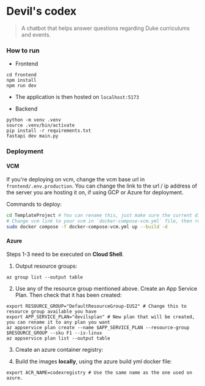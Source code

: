 # Devil's codex

> A chatbot that helps answer questions regarding Duke curriculums and events.


### How to run

- Frontend
```
cd frontend
npm install
npm run dev
```
- The application is then hosted on `localhost:5173`


- Backend
```
python -m venv .venv
source .venv/bin/activate
pip install -r requirements.txt
fastapi dev main.py
```

### Deployment

#### VCM

If you're deploying on vcm, change the vcm base url in `frontend/.env.production`. You can change the link to the url / ip address of the server you are hosting it on, if using GCP or Azure for deployment.

Commands to deploy:

```bash
cd TemplateProject # You can rename this, just make sure the current directory has the docker compose file
# Change vcm link to your vcm in `docker-compose-vcm.yml` file, then run:
sudo docker compose -f docker-compose-vcm.yml up --build -d
```

#### Azure 


Steps 1-3 need to be executed on **Cloud Shell**.

1. Output resource groups:
```
az group list --output table
```
2. Use any of the resource group mentioned above. Create an App Service Plan. Then check that it has been created:
```
export RESOURCE_GROUP="DefaultResourceGroup-EUS2" # Change this to resource group available you have
export APP_SERVICE_PLAN="devilsplan" # New plan that will be created, you can rename it to any plan you want
az appservice plan create --name $APP_SERVICE_PLAN --resource-group $RESOURCE_GROUP --sku F1 --is-linux
az appservice plan list --output table
```

3. Create an azure container registry:


4. Build the images **locally**, using the azure build yml docker file:
```
export ACR_NAME=codexregistry # Use the same name as the one used on azure.